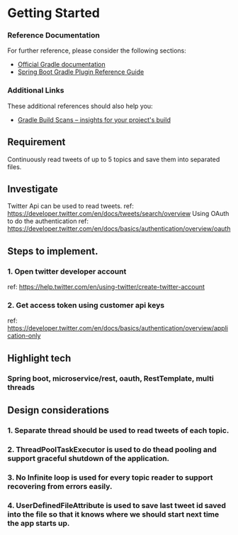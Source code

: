 # Getting Started

### Reference Documentation
For further reference, please consider the following sections:

* [Official Gradle documentation](https://docs.gradle.org)
* [Spring Boot Gradle Plugin Reference Guide](https://docs.spring.io/spring-boot/docs/2.1.9.RELEASE/gradle-plugin/reference/html/)

### Additional Links
These additional references should also help you:

* [Gradle Build Scans – insights for your project's build](https://scans.gradle.com#gradle)

## Requirement
Continuously read tweets of up to 5 topics and save them into separated files.

## Investigate
Twitter Api can be used to read tweets.
ref: https://developer.twitter.com/en/docs/tweets/search/overview
Using OAuth to do the authentication
ref: https://developer.twitter.com/en/docs/basics/authentication/overview/oauth 

## Steps to implement.
### 1. Open twitter developer account
ref: https://help.twitter.com/en/using-twitter/create-twitter-account

### 2. Get access token using customer api keys
ref: https://developer.twitter.com/en/docs/basics/authentication/overview/application-only

## Highlight tech
### Spring boot, microservice/rest, oauth, RestTemplate, multi threads

## Design considerations
### 1. Separate thread should be used to read tweets of each topic.
### 2. ThreadPoolTaskExecutor is used to do thead pooling and support graceful shutdown of the application.
### 3. No Infinite loop is used for every topic reader to support recovering from errors easily.
### 4. UserDefinedFileAttribute is used to save last tweet id saved into the file so that it knows where we should start next time the app starts up.

